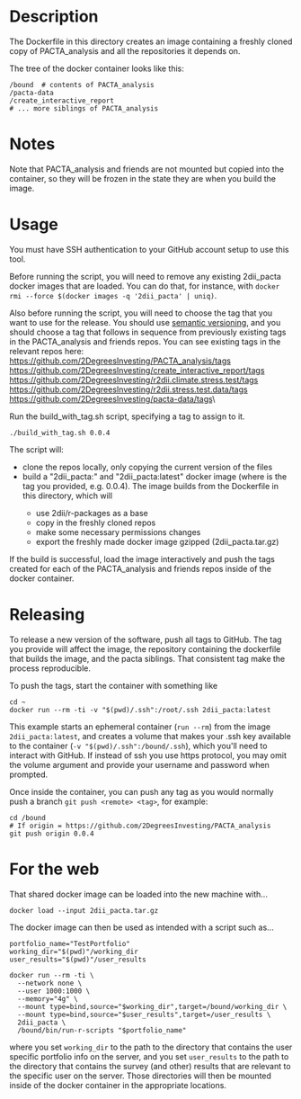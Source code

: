# Description

The Dockerfile in this directory creates an image containing a freshly
cloned copy of PACTA_analysis and all the repositories it depends on.

The tree of the docker container looks like this:

``` {.bash}
/bound  # contents of PACTA_analysis
/pacta-data
/create_interactive_report
# ... more siblings of PACTA_analysis
```

# Notes

Note that PACTA_analysis and friends are not mounted but copied into the
container, so they will be frozen in the state they are when you build
the image.

# Usage

You must have SSH authentication to your GitHub account setup to use this tool.

Before running the script, you will need to remove any existing
2dii_pacta docker images that are loaded. You can do that, for instance,
with `docker rmi --force $(docker images -q '2dii_pacta' | uniq)`.

Also before running the script, you will need to choose the tag that you
want to use for the release. You should use [semantic
versioning](https://semver.org), and you should choose a tag that
follows in sequence from previously existing tags in the PACTA_analysis 
and friends repos. You can see existing tags in the relevant repos
here:\
<https://github.com/2DegreesInvesting/PACTA_analysis/tags>\
<https://github.com/2DegreesInvesting/create_interactive_report/tags>\
<https://github.com/2DegreesInvesting/r2dii.climate.stress.test/tags>\
<https://github.com/2DegreesInvesting/r2dii.stress.test.data/tags>\
<https://github.com/2DegreesInvesting/pacta-data/tags>\

Run the build_with_tag.sh script, specifying a tag to assign to it.

``` {.bash}
./build_with_tag.sh 0.0.4
```

The script will:
- clone the repos locally, only copying the current version of the files
- build a "2dii_pacta:<tag>" and "2dii_pacta:latest" docker image (where <tag> is the tag you provided, e.g. 0.0.4). The image builds from the Dockerfile in this directory, which will
  - use 2dii/r-packages as a base
  - copy in the freshly cloned repos
  - make some necessary permissions changes
  - export the freshly made docker image gzipped (2dii_pacta.tar.gz)

If the build is successful, load the image interactively and push the
tags created for each of the PACTA_analysis and friends repos inside of
the docker container.

# Releasing

To release a new version of the software, push all tags to GitHub. The
tag you provide will affect the image, the repository containing the
dockerfile that builds the image, and the pacta siblings. That
consistent tag make the process reproducible.

To push the tags, start the container with something like

``` {.bash}
cd ~
docker run --rm -ti -v "$(pwd)/.ssh":/root/.ssh 2dii_pacta:latest
```

This example starts an ephemeral container (`run --rm`) from the image
`2dii_pacta:latest`, and creates a volume that makes your .ssh key
available to the container (`-v "$(pwd)/.ssh":/bound/.ssh`), which
you'll need to interact with GitHub. If instead of ssh you use https
protocol, you may omit the volume argument and provide your username and
password when prompted.

Once inside the container, you can push any tag as you would normally
push a branch `git push <remote> <tag>`, for example:

``` {.bash}
cd /bound
# If origin = https://github.com/2DegreesInvesting/PACTA_analysis
git push origin 0.0.4
```

# For the web

That shared docker image can be loaded into the new machine with...

``` {.bash}
docker load --input 2dii_pacta.tar.gz
```

The docker image can then be used as intended with a script such as...

``` {.bash}
portfolio_name="TestPortfolio"
working_dir="$(pwd)"/working_dir
user_results="$(pwd)"/user_results

docker run --rm -ti \
  --network none \
  --user 1000:1000 \
  --memory="4g" \
  --mount type=bind,source="$working_dir",target=/bound/working_dir \
  --mount type=bind,source="$user_results",target=/user_results \
  2dii_pacta \
  /bound/bin/run-r-scripts "$portfolio_name"
```

where you set `working_dir` to the path to the directory that contains
the user specific portfolio info on the server, and you set
`user_results` to the path to the directory that contains the survey
(and other) results that are relevant to the specific user on the
server. Those directories will then be mounted inside of the docker
container in the appropriate locations.
